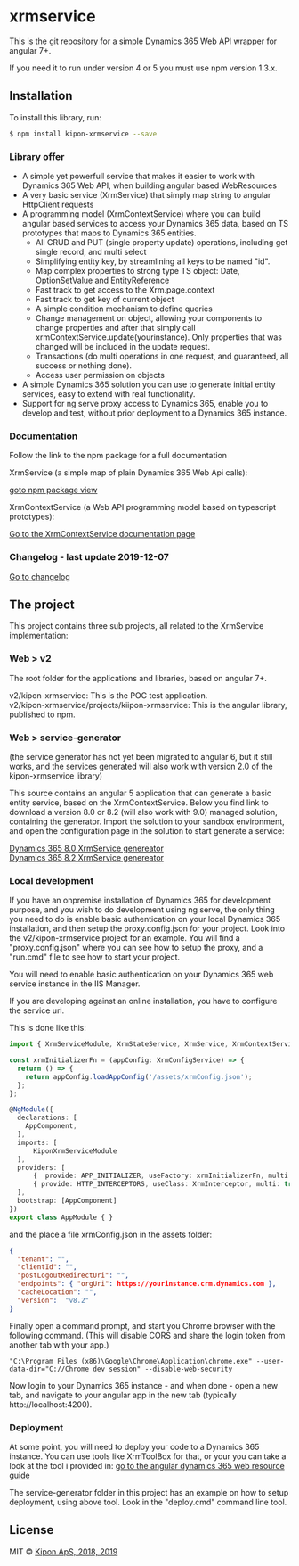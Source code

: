 # xrmservice
This is the git repository for a simple Dynamics 365 Web API wrapper for angular 7+.

If you need it to run under version 4 or 5 you must use npm version 1.3.x.

## Installation

To install this library, run:

```bash
$ npm install kipon-xrmservice --save
```

### Library offer
* A simple yet powerfull service that makes it easier to work with Dynamics 365 Web API, when building angular based WebResources
* A very basic service (XrmService) that simply map string to angular HttpClient requests
* A programming model (XrmContextService) where you can build angular based services to access your Dynamics 365 data, based on TS prototypes that maps to Dynamics 365 entities.
	* All CRUD  and PUT (single property update) operations, including get single record, and multi select
	* Simplifying entity key, by streamlining all keys to be named "id".
	* Map complex properties to strong type TS object: Date, OptionSetValue and EntityReference
	* Fast track to get access to the Xrm.page.context
	* Fast track to get key of current object
	* A simple condition mechanism to define queries
	* Change management on object, allowing your components to change properties and after that simply call xrmContextService.update(yourinstance). Only properties that was changed will be included in the update request.
	* Transactions (do multi operations in one request, and guaranteed, all success or nothing done).
	* Access user permission on objects
* A simple Dynamics 365 solution you can use to generate initial entity services, easy to extend with real functionality.
* Support for ng serve proxy access to Dynamics 365, enable you to develop and test, without prior deployment to a Dynamics 365 instance. 


### Documentation
Follow the link to the npm package for a full documentation

XrmService (a simple map of plain Dynamics 365 Web Api calls): <br />

[goto npm package view](https://www.npmjs.com/package/kipon-xrmservice)

XrmContextService (a Web API programming model based on typescript prototypes): <br />

[Go to the XrmContextService documentation page](https://github.com/kip-dk/angular-xrmservice/blob/master/Web/kipon-xrmservice/XRMCONTEXTSERVICE.MD)

### Changelog - last update 2019-12-07
[Go to changelog](https://github.com/kip-dk/angular-xrmservice/blob/master/CHANGELOG.MD)

## The project
This project contains three sub projects, all related to the XrmService implementation:

### Web > v2
The root folder for the applications and libraries, based on angular 7+.

v2/kipon-xrmservice: This is the POC test application.<br />
v2/kipon-xrmservice/projects/kiipon-xrmservice: This is the angular library, published to npm.<br />


### Web > service-generator
(the service generator has not yet been migrated to angular 6, but it still works, and the services generated will also work with version 2.0 of the kipon-xrmservice library)

This source contains an angular 5 application that can generate a basic entity service, based on the XrmContextService. Below you find link to download a version 8.0 or 8.2 (will also work with 9.0)
managed solution, containing the generator. Import the solution to your sandbox environment, and open the configuration page in the solution to start generate a service:<br />

[Dynamics 365 8.0 XrmService genereator](https://github.com/kip-dk/angular-xrmservice/blob/master/Web/kipon-xrmservice/XrmContextServiceGenerator_target_CRM_8.0_managed.zip) <br />
[Dynamics 365 8.2 XrmService genereator](https://github.com/kip-dk/angular-xrmservice/blob/master/Web/kipon-xrmservice/XrmContextServiceGenerator_managed.zip) <br />

### Local development
If you have an onpremise installation of Dynamics 365 for development purpose, and you wish to do development using ng serve, the only thing you need to do is enable basic authentication
on your local Dynamics 365 installation, and then setup the proxy.config.json for your project. Look into the v2/kipon-xrmservice project for an example. You will find a "proxy.config.json" where you
can see how to setup the proxy, and a "run.cmd" file to see how to start your project.

You will need to enable basic authentication on your Dynamics 365 web service instance in the IIS Manager.

If you are developing against an online installation, you have to configure the service url.

This is done like this:

```typescript
import { XrmServiceModule, XrmStateService, XrmService, XrmContextService, XrmInterceptor, XrmConfigService } from 'kipon-service'

const xrmInitializerFn = (appConfig: XrmConfigService) => {
  return () => {
    return appConfig.loadAppConfig('/assets/xrmConfig.json');
  };
};

@NgModule({
  declarations: [
    AppComponent,
  ],
  imports: [
      KiponXrmServiceModule
  ],
  providers: [
      {  provide: APP_INITIALIZER, useFactory: xrmInitializerFn, multi: true, deps: [XrmConfigService] },
      { provide: HTTP_INTERCEPTORS, useClass: XrmInterceptor, multi: true }
  ],
  bootstrap: [AppComponent]
})
export class AppModule { }
```

and the place a file xrmConfig.json in the assets folder:

```json
{
  "tenant": "",
  "clientId": "",
  "postLogoutRedirectUri": "",
  "endpoints": { "orgUri": https://yourinstance.crm.dynamics.com },
  "cacheLocation": "",
  "version":  "v8.2"
}
```

Finally open a command prompt, and start you Chrome browser with the following command. (This will disable CORS and share the login token from another tab with your app.)<br />

```bsh
"C:\Program Files (x86)\Google\Chrome\Application\chrome.exe" --user-data-dir="C://Chrome dev session" --disable-web-security
```

Now login to your Dynamics 365 instance - and when done - open a new tab, and navigate to your angular app in the new tab (typically http://localhost:4200).


### Deployment
At some point, you will need to deploy your code to a Dynamics 365 instance. You can use tools like XrmToolBox for that, or your you can take a look at the tool i provided in:
[go to the angular dynamics 365 web resource guide](https://github.com/kip-dk/angular-xrm-webresource)

The service-generator folder in this project has an example on how to setup deployment, using above tool. Look in the "deploy.cmd" command line tool.

## License

MIT © [Kipon ApS, 2018, 2019](mailto:kip@kipon.dk)
